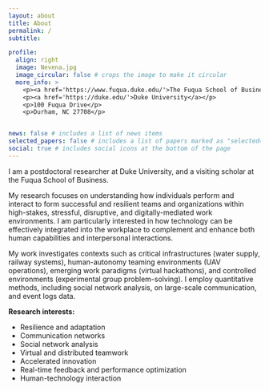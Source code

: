 ```yaml
---
layout: about
title: About
permalink: /
subtitle: 

profile:
  align: right
  image: Nevena.jpg
  image_circular: false # crops the image to make it circular
  more_info: >  
    <p><a href='https://www.fuqua.duke.edu/'>The Fuqua School of Businesss</a></p>  
    <p><a href='https://duke.edu/'>Duke University</a></p>  
    <p>100 Fuqua Drive</p>  
    <p>Durham, NC 27708</p>    


news: false # includes a list of news items
selected_papers: false # includes a list of papers marked as "selected={true}"
social: true # includes social icons at the bottom of the page  
---
```


I am a postdoctoral researcher at Duke University, and a visiting scholar at the Fuqua School of Business.

My research focuses on understanding how individuals perform and interact to form successful and resilient teams and organizations within high-stakes, stressful, disruptive, and digitally-mediated work environments. I am particularly interested in how technology can be effectively integrated into the workplace to complement and enhance both human capabilities and interpersonal interactions.

My work investigates contexts such as critical infrastructures (water supply, railway systems), human-autonomy teaming environments (UAV operations), emerging work paradigms (virtual hackathons), and controlled environments (experimental group problem-solving). I employ quantitative methods, including social network analysis, on large-scale communication, and event logs data.

**Research interests:**

- Resilience and adaptation
- Communication networks
- Social network analysis
- Virtual and distributed teamwork
- Accelerated innovation
- Real-time feedback and performance optimization
- Human-technology interaction





<!-- My research focuses on optimizing human collaboration and integrating technology into organizational settings. I explore how technological advancements can complement human work practices, communication, and decision-making processes, providing insights that drive individual, team, and organizational innovation, resilience, and adaptability. -->


<!-- I am particularly interested in the behavioral and neurophysiological underpinnings of effective communication and coordination, and the role of technology in these processes.  -->


<!-- My work combines innovative data collection methods, including communication logs, wearable sensors, and digital trace data, with advanced analytical techniques such as network analysis and event sequence modeling. -->